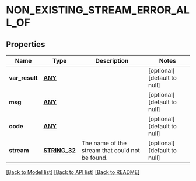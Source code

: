 # NON_EXISTING_STREAM_ERROR_ALL_OF

## Properties
Name | Type | Description | Notes
------------ | ------------- | ------------- | -------------
**var_result** | [**ANY**](.md) |  | [optional] [default to null]
**msg** | [**ANY**](.md) |  | [optional] [default to null]
**code** | [**ANY**](.md) |  | [optional] [default to null]
**stream** | [**STRING_32**](STRING_32.md) | The name of the stream that could not be found.  | [optional] [default to null]

[[Back to Model list]](../README.md#documentation-for-models) [[Back to API list]](../README.md#documentation-for-api-endpoints) [[Back to README]](../README.md)


